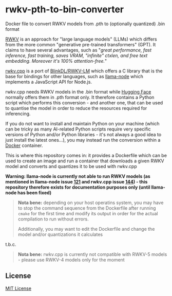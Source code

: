 # rwkv-pth-to-bin-converter

Docker file to convert RWKV models from .pth to (optionally quantized) .bin format

[RWKV](https://www.rwkv.com/) is an approach for "large language models" (LLMs) which differs from the more common "generative pre-trained transformers" (GPT). It claims to have several advantages, such as "_great performance, fast inference, fast training, saves VRAM, "infinite" ctxlen, and free text embedding. Moreover it's 100% attention-free._"

[rwkv.cpp](https://github.com/saharNooby/rwkv.cpp) is a port of [BlinkDL/RWKV-LM](https://github.com/BlinkDL/RWKV-LM) which offers a C library that is the base for bindings for other languages, such as [llama-node](https://github.com/Atome-FE/llama-node) which implements a JavaScript API for Node.js.

rwkv.cpp needs RWKV models in the .bin format while [Hugging Face](https://huggingface.co/BlinkDL) normally offers them in .pth format only. It therefore contains a Python script which performs this conversion - and another one, that can be used to quantise the model in order to reduce the resources required for inferencing.

If you do not want to install and maintain Python on your machine (which can be tricky as many AI-related Python scripts require very specific versions of Python and/or Python libraries - it's not always a good idea to just install the latest ones...), you may instead run the conversion within a [Docker](https://www.docker.com/) container.

This is where this repository comes in: it provides a Dockerfile which can be used to create an image and run a container that downloads a given RWKV model and converts and quantizes it to be used with rwkv.cpp

**Warning: llama-node is currently not able to run RWKV models (as mentioned in llama-node issue [121](https://github.com/Atome-FE/llama-node/issues/121) and rwkv.cpp issue [144](https://github.com/saharNooby/rwkv.cpp/issues/144)) - this repository therefore exists for documentation purposes only (until llama-node has been fixed)**

> **Nota bene:** depending on your host operatins system, you may have to stop the command sequence from the Dockerfile after running `cmake` for the first time and modify its output in order for the actual compilation to run without errors.
>
> Additionally, you may want to edit the Dockerfile and change the model and/or quantizations it calculates


t.b.c.



> **Nota bene:** rwkv.cpp is currently not compatible with RWKV-5 models - please use RWKV-4 models only for the moment

## License ##

[MIT License](LICENSE.md)
